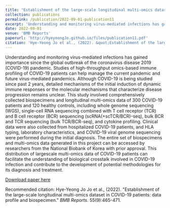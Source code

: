 ```yaml
---
title: "Establishment of the large-scale longitudinal multi-omics dataset in COVID-19 patients: data profile and biospecimen"
collection: publications
permalink: /publication/2022-09-01-publication11
excerpt: 'Understanding and monitoring virus-mediated infections has gained importance since the global outbreak of the coronavirus disease 2019 (COVID-19) pandemic. Studies of high-throughput omics-based immune profiling of COVID-19 patients can help manage the current pandemic and future virus-mediated pandemics. Although COVID-19 is being studied since past 2 years, detailed mechanisms of the initial induction of dynamic immune responses or the molecular mechanisms that characterize disease progression remains unclear. This study involved comprehensively collected biospecimens and longitudinal multi-omics data of 300 COVID-19 patients and 120 healthy controls, including whole genome sequencing (WGS), single-cell RNA sequencing combined with T cell receptor (TCR) and B cell receptor (BCR) sequencing (scRNA(+scTCR/BCR)-seq), bulk BCR and TCR sequencing (bulk TCR/BCR-seq), and cytokine profiling. Clinical data were also collected from hospitalized COVID-19 patients, and HLA typing, laboratory characteristics, and COVID-19 viral genome sequencing were performed during the initial diagnosis. The entire set of biospecimens and multi-omics data generated in this project can be accessed by researchers from the National Biobank of Korea with prior approval. This distribution of largescale multi-omics data of COVID-19 patients can facilitate the understanding of biological crosstalk involved in COVID-19 infection and contribute to the development of potential methodologies for its diagnosis and treatment.'
date: 2022-09-01
venue: 'BMB Reports'
paperurl: 'http://hyeyeongJo.github.io/files/publication11.pdf'
citation: 'Hye-Yeong Jo et al., (2022). &quot;Establishment of the large-scale longitudinal multi-omics dataset in COVID-19 patients: data profile and biospecimen.&quot; <i>Stem Cell Reports</i>. 55(9):465-471.'
---
```

Understanding and monitoring virus-mediated infections has gained importance since the global outbreak of the coronavirus disease 2019 (COVID-19) pandemic. Studies of high-throughput omics-based immune profiling of COVID-19 patients can help manage the current pandemic and future virus-mediated pandemics. Although COVID-19 is being studied since past 2 years, detailed mechanisms of the initial induction of dynamic immune responses or the molecular mechanisms that characterize disease progression remains unclear. This study involved comprehensively collected biospecimens and longitudinal multi-omics data of 300 COVID-19 patients and 120 healthy controls, including whole genome sequencing (WGS), single-cell RNA sequencing combined with T cell receptor (TCR) and B cell receptor (BCR) sequencing (scRNA(+scTCR/BCR)-seq), bulk BCR and TCR sequencing (bulk TCR/BCR-seq), and cytokine profiling. Clinical data were also collected from hospitalized COVID-19 patients, and HLA typing, laboratory characteristics, and COVID-19 viral genome sequencing were performed during the initial diagnosis. The entire set of biospecimens and multi-omics data generated in this project can be accessed by researchers from the National Biobank of Korea with prior approval. This distribution of largescale multi-omics data of COVID-19 patients can facilitate the understanding of biological crosstalk involved in COVID-19 infection and contribute to the development of potential methodologies for its diagnosis and treatment.

[Download paper here](http://hyeyeongJo.github.io/files/publication11.pdf)

Recommended citation: Hye-Yeong Jo Jo et al., (2022). "Establishment of the large-scale longitudinal multi-omics dataset in COVID-19 patients: data profile and biospecimen." <i>BMB Reports</i>. 55(9):465-471.

